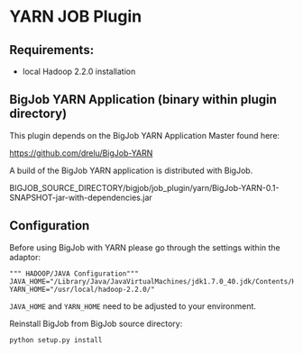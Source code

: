 # YARN JOB Plugin

## Requirements:

* local Hadoop 2.2.0 installation

## BigJob YARN Application (binary within plugin directory)
This plugin depends on the BigJob YARN Application Master found here:

<https://github.com/drelu/BigJob-YARN>

A build of the BigJob YARN application is distributed with BigJob.

BIGJOB_SOURCE_DIRECTORY/bigjob/job_plugin/yarn/BigJob-YARN-0.1-SNAPSHOT-jar-with-dependencies.jar

## Configuration

Before using BigJob with YARN please go through the settings within the adaptor:

    """ HADOOP/JAVA Configuration"""
	JAVA_HOME="/Library/Java/JavaVirtualMachines/jdk1.7.0_40.jdk/Contents/Home"
	YARN_HOME="/usr/local/hadoop-2.2.0/"

`JAVA_HOME` and `YARN_HOME` need to be adjusted to your environment.

Reinstall BigJob from BigJob source directory:

    python setup.py install